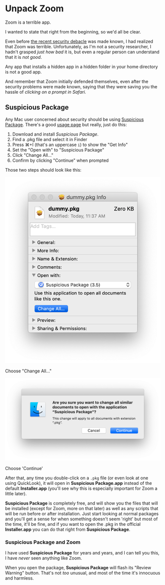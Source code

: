 # Unpack Zoom

Zoom is a terrible app.

I wanted to state that right from the beginning, so we'd all be clear.

Even before [the recent security debacle](https://medium.com/@jonathan.leitschuh/zoom-zero-day-4-million-webcams-maybe-an-rce-just-get-them-to-visit-your-website-ac75c83f4ef5) was made known, I had realized that Zoom was terrible. Unfortunately, as I'm not a security researcher, I hadn't grasped _just how bad_ it is, but even a regular person can understand that it is _not good_.

Any app that installs a hidden app in a hidden folder in your home directory is not a good app.

And remember that Zoom initially defended themselves, even after the security problems were made known, saying that they were saving you the hassle of _clicking on a prompt in Safari_.

## Suspicious Package

Any Mac user concerned about security should be using [Suspicious Package](https://www.mothersruin.com/software/SuspiciousPackage/get.html). There's a good [usage page](https://www.mothersruin.com/software/SuspiciousPackage/use.html) but really, just do this:

1. Download and install _Suspicious Package_.
2. Find a .pkg file and select it in Finder
3. Press ⌘+I (that's an uppercase `i`) to show the "Get Info"
4. Set the "Open with" to "Suspicious Package"
5. Click "Change All..."
6. Confirm by clicking "Continue" when prompted

Those two steps should look like this:

![](img/SusPackage-Finder-GetInfo.png)

Choose "Change All..."

![](img/SusPackage-Finder-Confirm.png)

Choose 'Continue'

After that, any time you double-click on a `.pkg` file (or even look at one using QuickLook), it will open in **Suspicious Package.app** instead of the default **Installer.app** (you'll see why this is especially important for Zoom a little later).

**Suspicious Package** is completely free, and will show you the files that will be installed (except for Zoom, more on that later) as well as any scripts that will be run before or after installation. Just start looking at normal packages and you'll get a sense for when something doesn't seem 'right' but most of the time, it'll be fine, and if you want to open the .pkg in the official **Installer.app** you can do that right from **Suspicious Package**.

### **Suspicious Package and Zoom**

I have used **Suspicious Package** for years and years, and I can tell you this, I have _never_ seen anything like Zoom.

When you open the package, **Suspicious Package** will flash its "Review Warning" button. That's not _too_ unusual, and most of the time it's innocuous and harmless.